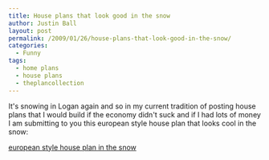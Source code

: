 ```yaml
---
title: House plans that look good in the snow
author: Justin Ball
layout: post
permalink: /2009/01/26/house-plans-that-look-good-in-the-snow/
categories:
  - Funny
tags:
  - home plans
  - house plans
  - theplancollection
---
```

It's snowing in Logan again and so in my current tradition of posting house plans that I would build if the economy didn't suck and if I had lots of money I am submitting to you this european style house plan that looks cool in the snow:

<a href="http://www.theplancollection.com/house-plans/home-plan-11442">european style house plan in the snow</a>